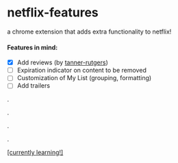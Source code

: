 # netflix-features
a chrome extension that adds extra functionality to netflix!

#### Features in mind:
- [x] Add reviews (by [tanner-rutgers](https://github.com/tanner-rutgers/RateFlix))
- [ ] Expiration indicator on content to be removed 
- [ ] Customization of My List (grouping, formatting)
- [ ] Add trailers

.

.

.

.


[[currently learning!]](https://developer.chrome.com/extensions/getstarted)
